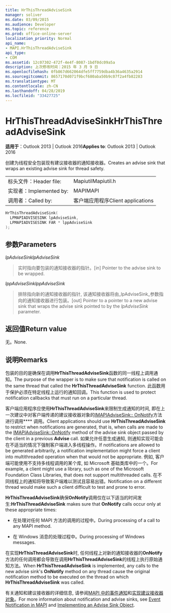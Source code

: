 ```yaml
---
title: HrThisThreadAdviseSink
manager: soliver
ms.date: 03/09/2015
ms.audience: Developer
ms.topic: reference
ms.prod: office-online-server
localization_priority: Normal
api_name:
- MAPI.HrThisThreadAdviseSink
api_type:
- COM
ms.assetid: 12c07302-472f-4e4f-8087-1bdf0dc09a5a
description: 上次修改时间：2015 年 3 月 9 日
ms.openlocfilehash: 0fb867d662064dfe5ff7759dba4b36a4635a2914
ms.sourcegitcommit: 8657170d071f9bcf680aba50b9c07f2a4fb82283
ms.translationtype: MT
ms.contentlocale: zh-CN
ms.lasthandoff: 04/28/2019
ms.locfileid: "33427725"
---
```

# <a name="hrthisthreadadvisesink"></a><span data-ttu-id="a8b22-103">HrThisThreadAdviseSink</span><span class="sxs-lookup"><span data-stu-id="a8b22-103">HrThisThreadAdviseSink</span></span>

  
  
<span data-ttu-id="a8b22-104">**适用于**：Outlook 2013 | Outlook 2016</span><span class="sxs-lookup"><span data-stu-id="a8b22-104">**Applies to**: Outlook 2013 | Outlook 2016</span></span> 
  
<span data-ttu-id="a8b22-105">创建为线程安全包装现有建议接收器的通知接收器。</span><span class="sxs-lookup"><span data-stu-id="a8b22-105">Creates an advise sink that wraps an existing advise sink for thread safety.</span></span> 
  
|||
|:-----|:-----|
|<span data-ttu-id="a8b22-106">标头文件：</span><span class="sxs-lookup"><span data-stu-id="a8b22-106">Header file:</span></span>  <br/> |<span data-ttu-id="a8b22-107">Mapiutil</span><span class="sxs-lookup"><span data-stu-id="a8b22-107">Mapiutil.h</span></span>  <br/> |
|<span data-ttu-id="a8b22-108">实现者：</span><span class="sxs-lookup"><span data-stu-id="a8b22-108">Implemented by:</span></span>  <br/> |<span data-ttu-id="a8b22-109">MAPI</span><span class="sxs-lookup"><span data-stu-id="a8b22-109">MAPI</span></span>  <br/> |
|<span data-ttu-id="a8b22-110">调用者：</span><span class="sxs-lookup"><span data-stu-id="a8b22-110">Called by:</span></span>  <br/> |<span data-ttu-id="a8b22-111">客户端应用程序</span><span class="sxs-lookup"><span data-stu-id="a8b22-111">Client applications</span></span>  <br/> |
   
```cpp
HrThisThreadAdviseSink(
  LPMAPIADVISESINK lpAdviseSink,
  LPMAPIADVISESINK FAR * lppAdviseSink
);
```

## <a name="parameters"></a><span data-ttu-id="a8b22-112">参数</span><span class="sxs-lookup"><span data-stu-id="a8b22-112">Parameters</span></span>

 <span data-ttu-id="a8b22-113">_lpAdviseSink_</span><span class="sxs-lookup"><span data-stu-id="a8b22-113">_lpAdviseSink_</span></span>
  
> <span data-ttu-id="a8b22-114">实时指向要包装的通知接收器的指针。</span><span class="sxs-lookup"><span data-stu-id="a8b22-114">[in] Pointer to the advise sink to be wrapped.</span></span> 
    
 <span data-ttu-id="a8b22-115">_lppAdviseSink_</span><span class="sxs-lookup"><span data-stu-id="a8b22-115">_lppAdviseSink_</span></span>
  
> <span data-ttu-id="a8b22-116">排除指向新的通知接收器的指针, 该通知接收器将由_lpAdviseSink_参数指向的通知接收器进行包装。</span><span class="sxs-lookup"><span data-stu-id="a8b22-116">[out] Pointer to a pointer to a new advise sink that wraps the advise sink pointed to by the  _lpAdviseSink_ parameter.</span></span> 
    
## <a name="return-value"></a><span data-ttu-id="a8b22-117">返回值</span><span class="sxs-lookup"><span data-stu-id="a8b22-117">Return value</span></span>

<span data-ttu-id="a8b22-118">无。</span><span class="sxs-lookup"><span data-stu-id="a8b22-118">None.</span></span>
  
## <a name="remarks"></a><span data-ttu-id="a8b22-119">说明</span><span class="sxs-lookup"><span data-stu-id="a8b22-119">Remarks</span></span>

<span data-ttu-id="a8b22-120">包装的目的是确保在调用**HrThisThreadAdviseSink**函数的同一线程上调用通知。</span><span class="sxs-lookup"><span data-stu-id="a8b22-120">The purpose of the wrapper is to make sure that notification is called on the same thread that called the **HrThisThreadAdviseSink** function.</span></span> <span data-ttu-id="a8b22-121">此函数用于保护必须在特定线程上运行的通知回调。</span><span class="sxs-lookup"><span data-stu-id="a8b22-121">This function is used to protect notification callbacks that must run on a particular thread.</span></span> 
  
<span data-ttu-id="a8b22-122">客户端应用程序应使用**HrThisThreadAdviseSink**来限制生成通知的时间, 即在上一次建议中对客户端传递的建议接收器对象的[IMAPIAdviseSink:: OnNotify](imapiadvisesink-onnotify.md)方法进行调用\*\*\*\* 调用。</span><span class="sxs-lookup"><span data-stu-id="a8b22-122">Client applications should use **HrThisThreadAdviseSink** to restrict when notifications are generated, that is, when calls are made to the [IMAPIAdviseSink::OnNotify](imapiadvisesink-onnotify.md) method of the advise sink object passed by the client in a previous **Advise** call.</span></span> <span data-ttu-id="a8b22-123">如果允许任意生成通知, 则通知实现可能会在不适当的情况下强制客户端进入多线程操作。</span><span class="sxs-lookup"><span data-stu-id="a8b22-123">If notifications are allowed to be generated arbitrarily, a notification implementation might force a client into multithreaded operation when that would not be appropriate.</span></span> <span data-ttu-id="a8b22-124">例如, 客户端可能使用不支持多线程调用的某个库, 如 Microsoft 基础类库中的一个。</span><span class="sxs-lookup"><span data-stu-id="a8b22-124">For example, a client might use a library, such as one of the Microsoft Foundation Class Libraries, that does not support multithreaded calls.</span></span> <span data-ttu-id="a8b22-125">在不同线程上的通知将导致客户端难以测试且容易出错。</span><span class="sxs-lookup"><span data-stu-id="a8b22-125">Notification on a different thread would make such a client difficult to test and prone to error.</span></span> 
  
 <span data-ttu-id="a8b22-126">**HrThisThreadAdviseSink**确保**OnNotify**调用仅在以下适当的时间发生:</span><span class="sxs-lookup"><span data-stu-id="a8b22-126">**HrThisThreadAdviseSink** makes sure that **OnNotify** calls occur only at these appropriate times:</span></span> 
  
- <span data-ttu-id="a8b22-127">在处理对任何 MAPI 方法的调用的过程中。</span><span class="sxs-lookup"><span data-stu-id="a8b22-127">During processing of a call to any MAPI method.</span></span> 
    
- <span data-ttu-id="a8b22-128">在 Windows 消息的处理过程中。</span><span class="sxs-lookup"><span data-stu-id="a8b22-128">During processing of Windows messages.</span></span> 
    
<span data-ttu-id="a8b22-129">在实现**HrThisThreadAdviseSink**时, 任何线程上对新的通知接收器的**OnNotify**方法的任何调用都会导致在调用**HrThisThreadAdviseSink**的线程上执行原始通知方法。</span><span class="sxs-lookup"><span data-stu-id="a8b22-129">When **HrThisThreadAdviseSink** is implemented, any calls to the new advise sink's **OnNotify** method on any thread cause the original notification method to be executed on the thread on which **HrThisThreadAdviseSink** was called.</span></span> 
  
<span data-ttu-id="a8b22-130">有关通知和建议接收器的详细信息, 请参阅[MAPI 中的事件通知](event-notification-in-mapi.md)和[实现建议接收器对象](implementing-an-advise-sink-object.md)。</span><span class="sxs-lookup"><span data-stu-id="a8b22-130">For more information about notification and advise sinks, see [Event Notification in MAPI](event-notification-in-mapi.md) and [Implementing an Advise Sink Object](implementing-an-advise-sink-object.md).</span></span> 
  

